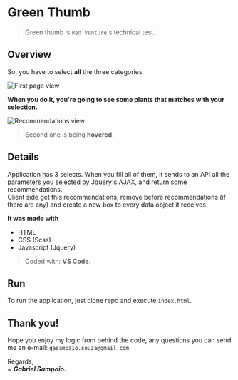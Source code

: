 # Green Thumb

> Green thumb is `Red Venture`'s technical test.

## Overview

So, you have to select **all** the three categories

![First page view](https://imgur.com/PA9hdyB.png)

**When you do it, you're going to see some plants that matches with your selection.**

![Recommendations view](https://imgur.com/xthGCsI.png)
> Second one is being **hovered**.

## Details

Application has 3 selects. When you fill all of them, it sends to an API all the parameters you selected by Jquery's AJAX, and return some recommendations. <br />
Client side get this recommendations, remove before recommendations (if there are any) and create a new box to every data object it receives.

**It was made with**

* HTML
* CSS (Scss)
* Javascript (Jquery)

> Coded with: **VS Code**.

## Run

To run the application, just clone repo and execute `index.html`.

## Thank you!

Hope you enjoy my logic from behind the code, any questions you can send me an e-mail: `gasampaio.souza@gmail.com`

Regards, <br />
~ _**Gabriel Sampaio.**_
